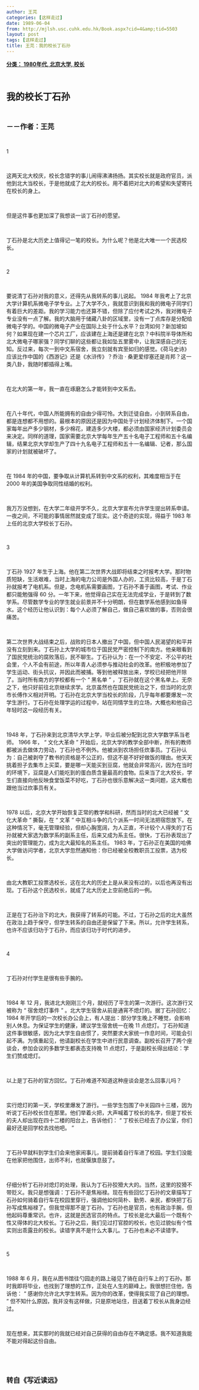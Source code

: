 ```yaml
---
author: 王芫
categories: [这样走过]
date: 1989-06-04
from: http://mjlsh.usc.cuhk.edu.hk/Book.aspx?cid=4&amp;tid=5503
layout: post
tags: [这样走过]
title: 王芫：我的校长丁石孙
---
```


<div style="margin: 15px 10px 10px 0px;">
<div>
<span id="ctl00_ContentPlaceHolder1_chapter1_SubjectLabel" style="font-weight:bold;text-decoration:underline;">
   分类： 1980年代, 北京大学, 校长
  </span>
</div>
<p class="p1">
<b>
<font size="5">
<span class="s1">
</span>
<br/>
</font>
</b>
</p>
<p class="p2">
<span class="s1">
<b>
<font size="5">
     我的校长丁石孙
    </font>
</b>
</span>
</p>
<p class="p1">
<b>
<font size="4">
<span class="s1">
</span>
<br/>
</font>
</b>
</p>
<p class="p2">
<span class="s1">
<b>
<font size="4">
     －－作者：王芫
    </font>
</b>
</span>
</p>
<p class="p1">
<span class="s1">
</span>
<br/>
</p>
<p class="p3">
<span class="s1">
   1
  </span>
</p>
<p class="p1">
<span class="s1">
</span>
<br/>
</p>
<p class="p2">
<span class="s1">
   这两天北大校庆，校长念错字的事儿闹得沸沸扬扬。其实校长就是政府官员，派他到北大当校长，于是他就成了北大的校长。用不着把对北大的希望和失望寄托在校长的身上。
  </span>
</p>
<p class="p1">
<span class="s1">
</span>
<br/>
</p>
<p class="p2">
<span class="s1">
   但是这件事也更加深了我想谈一谈丁石孙的愿望。
  </span>
</p>
<p class="p1">
<span class="s1">
</span>
<br/>
</p>
<p class="p2">
<span class="s1">
   丁石孙是北大历史上值得记一笔的校长。为什么呢？他是北大唯一一个民选校长。
  </span>
</p>
<p class="p1">
<span class="s1">
</span>
<br/>
</p>
<p class="p3">
<span class="s1">
   2
  </span>
</p>
<p class="p1">
<span class="s1">
</span>
<br/>
</p>
<p class="p2">
<span class="s1">
   要说清丁石孙对我的意义，还得先从我转系的事儿说起。
  </span>
<span class="s2">
   1984
  </span>
<span class="s1">
   年我考上了北京大学计算机系微电子学专业。上了大学不久，我就意识到我和我的微电子同学们有着巨大的差距。我的学习能力也还算不错，但除了应付考试之外，我对微电子专业没有一点了解。我的大脑用于储藏八卦的区域里，没有一丁点库存是分配给微电子学的。中国的微电子产业在国际上处于什么水平？台湾如何？新加坡如何？如果现在建一个芯片工厂，应该建在上海还是建在北京？中科院半导体所和北大微电子哪家强？同学们聊的这些都让我如坠五里雾中，让我深感自己的无知。反过来，每次一到中文系宿舍，我立刻就有宾至如归的感觉。《荷马史诗》应该比作中国的《西游记》还是《水浒传》？乔治
  </span>
<span class="s2">
   ·
  </span>
<span class="s1">
   桑更爱缪塞还是肖邦？这一类八卦，我随时都插得上嘴。
  </span>
</p>
<p class="p1">
<span class="s1">
</span>
<br/>
</p>
<p class="p2">
<span class="s1">
   在北大的第一年，我一直在琢磨怎么才能转到中文系去。
  </span>
</p>
<p class="p1">
<span class="s1">
</span>
<br/>
</p>
<p class="p2">
<span class="s1">
   在八十年代，中国人所能拥有的自由少得可怜。大到迁徒自由，小到转系自由，都是连想都不用想的。最根本的原因还是因为中国处于计划经济体制下。一个国家每年出产多少钢材，多少棉花，建造多少大楼，都必须由国家经济计划委员会来决定。同样的道理，国家需要北京大学每年生产五十名电子工程师和五十名编辑，结果北京大学却生产了四十九名电子工程师和五十一名编辑、记者，那么国家的计划就被破坏了。
  </span>
</p>
<p class="p1">
<span class="s1">
</span>
<br/>
</p>
<p class="p2">
<span class="s1">
   在
  </span>
<span class="s2">
   1984
  </span>
<span class="s1">
   年的中国，要争取从计算机系转到中文系的权利，其难度相当于在
  </span>
<span class="s2">
   2000
  </span>
<span class="s1">
   年的美国争取同性结婚的权利。
  </span>
</p>
<p class="p1">
<span class="s1">
</span>
<br/>
</p>
<p class="p2">
<span class="s1">
   我万万没想到，在大学二年级开学不久，北京大学宣布允许学生提出转系申请。一夜之间，不可能的事情居然就变成了现实。这个奇迹的实现，得益于
  </span>
<span class="s2">
   1983
  </span>
<span class="s1">
   年上任的北京大学校长丁石孙。
  </span>
</p>
<p class="p1">
<span class="s1">
</span>
<br/>
</p>
<p class="p3">
<span class="s1">
   3
  </span>
</p>
<p class="p1">
<span class="s1">
</span>
<br/>
</p>
<p class="p2">
<span class="s1">
   丁石孙
  </span>
<span class="s2">
   1927
  </span>
<span class="s1">
   年生于上海。他在第二次世界大战即将结束之时报考大学。那时物质短缺，生活艰难，当时上海的电力公司是外国人办的，工资比较高，于是丁石孙就报考了电机系。但是，念电机系需要画图，丁石孙不善于画图，考试、作业都只能勉强得
  </span>
<span class="s2">
   60
  </span>
<span class="s1">
   分。一年下来，他觉得自己实在无法完成学业，于是转到了数学系。尽管数学专业的学生就业前景并不十分明朗，但在数学系他感到如鱼得水。这个经历让他认识到：每个人必须了解自己，做自己喜欢做的事，否则会很痛苦。
  </span>
</p>
<p class="p1">
<span class="s1">
</span>
<br/>
</p>
<p class="p2">
<span class="s1">
   第二次世界大战结束之后，战败的日本人撤出了中国，但中国人民渴望的和平并没有立刻到来。丁石孙上大学的城市位于国民党严密控制下的南方。他亲眼看到了国民党统治的腐败落后，民不聊生。丁石孙认为：在一个不安定、不公平的社会里，个人不会有前途，所以年青人必须参与推动社会的改革。他积极地参加了学生运动、街头抗议，并因此而被捕。等到他被释放出来，学校已经把他开除了。当时所有南方的学校都有一个
  </span>
<span class="s2">
   “
  </span>
<span class="s1">
   黑名单
  </span>
<span class="s2">
   ”
  </span>
<span class="s1">
   ，丁石孙就在这个黑名单上。无奈之下，他只好前往北京继续求学。北京虽然也在国民党统治之下，但当时的北京市长傅作义相对开明。丁石孙在北京大学当校长的阶段，几乎每年都要爆发一次学生游行。丁石孙在处理学运的过程中，站在同情学生的立场，大概也和他自己年轻时这一段经历有关。
  </span>
</p>
<p class="p1">
<span class="s1">
</span>
<br/>
</p>
<p class="p2">
<span class="s2">
   1948
  </span>
<span class="s1">
   年，丁石孙来到北京清华大学上学，毕业后被分配到北京大学数学系当老师。
  </span>
<span class="s2">
   1966
  </span>
<span class="s1">
   年，
  </span>
<span class="s2">
   “
  </span>
<span class="s1">
   文化大革命
  </span>
<span class="s2">
   ”
  </span>
<span class="s1">
   开始后，北京大学的教学全部中断，所有的教师都被派去做体力劳动，丁石孙也不例外。他被派到农场担任炊事员。丁石孙认为：自己被剥夺了教书的资格是不公正的，但这不是不好好做饭的理由。他天天挑着担子去集市上买菜，要是哪一天能买到豆腐，他就会非常高兴，因为在当时的环境下，豆腐是人们能吃到的蛋白质含量最高的食物。后来当了北大校长，学生们直接向他反映食堂饭菜不好吃，丁石孙也很乐意解决这一类问题，这大概也跟他当过炊事员有关。
  </span>
</p>
<p class="p1">
<span class="s1">
</span>
<br/>
</p>
<p class="p2">
<span class="s2">
   1978
  </span>
<span class="s1">
   以后，北京大学开始恢复正常的教学和科研，然而当时的北大已经被
  </span>
<span class="s2">
   “
  </span>
<span class="s1">
   文化大革命
  </span>
<span class="s2">
   ”
  </span>
<span class="s1">
   撕裂，在
  </span>
<span class="s2">
   “
  </span>
<span class="s1">
   文革
  </span>
<span class="s2">
   ”
  </span>
<span class="s1">
   中互相斗争的几个派系一时间无法把宿怨放下。在这种情况下，毫无管理经验，但却心胸宽阔，为人正直，不计较个人得失的丁石孙就被大家选为数学系的副系主任，后来又成为系主任。很快，丁石孙表现出了突出的管理能力，成为北大最知名的系主任。
  </span>
<span class="s2">
   1983
  </span>
<span class="s1">
   年，丁石孙正在美国的哈佛大学做访问学者，北京大学忽然通知他：你已经被全校教职员工投票，选为校长。
  </span>
</p>
<p class="p1">
<span class="s1">
</span>
<br/>
</p>
<p class="p2">
<span class="s1">
   由北大教职工投票选校长，这在北大的历史上是从来没有过的，以后也再没有出现。丁石孙这个民选校长，就成了北大历史上空前绝后的一例。
  </span>
</p>
<p class="p1">
<span class="s1">
</span>
<br/>
</p>
<p class="p2">
<span class="s1">
   正是在丁石孙治下的北大，我获得了转系的可能。不过，丁石孙之后的北大虽然在政治上趋于保守，但学生转系的自由还是保留了下来。所以，允许学生转系，也许不应该归功于丁石孙，而应该归功于时代的进步。
  </span>
</p>
<p class="p1">
<span class="s1">
</span>
<br/>
</p>
<p class="p3">
<span class="s1">
   4
  </span>
</p>
<p class="p1">
<span class="s1">
</span>
<br/>
</p>
<p class="p2">
<span class="s1">
   丁石孙对付学生是很有些手腕的。
  </span>
</p>
<p class="p1">
<span class="s1">
</span>
<br/>
</p>
<p class="p2">
<span class="s2">
   1984
  </span>
<span class="s1">
   年
  </span>
<span class="s2">
   12
  </span>
<span class="s1">
   月，我进北大刚刚三个月，就经历了平生的第一次游行。这次游行又被称为
  </span>
<span class="s2">
   “
  </span>
<span class="s1">
   宿舍熄灯事件
  </span>
<span class="s2">
   ”
  </span>
<span class="s1">
   。北大学生宿舍从前是通宵不熄灯的。据丁石孙回忆：
  </span>
<span class="s2">
   1984
  </span>
<span class="s1">
   年开学后的一次校长办公会上，有人提出：部分学生晚上不睡觉，会影响别人休息。为保证学生的健康，建议学生宿舍统一在晚
  </span>
<span class="s2">
   11
  </span>
<span class="s1">
   点熄灯。丁石孙知道这件事很敏感，因为北大学生自由惯了，突然要求大家统一作息时间，可能会引起不满。为慎重起见，他请副校长在学生中进行民意调查。副校长召开了两个座谈会，参加会议的多数学生都表态支持晚
  </span>
<span class="s2">
   11
  </span>
<span class="s1">
   点熄灯，于是副校长得出结论：学生们赞成熄灯。
  </span>
</p>
<p class="p1">
<span class="s1">
</span>
<br/>
</p>
<p class="p2">
<span class="s1">
   以上是丁石孙的官方回忆。丁石孙难道不知道这种座谈会是怎么回事儿吗？
  </span>
</p>
<p class="p1">
<span class="s1">
</span>
<br/>
</p>
<p class="p2">
<span class="s1">
   实行熄灯的第一天，学校里爆发了游行。一些学生包围了中关园四十三楼，因为听说丁石孙校长住在那里。他们举着火把，大声喊着丁校长的名字，但是丁校长的夫人却出现在四十二楼的阳台上，告诉他们：
  </span>
<span class="s2">
   “
  </span>
<span class="s1">
   丁校长已经去了办公室，你们最好还是回学校去找他吧。
  </span>
<span class="s2">
   ”
  </span>
</p>
<p class="p1">
<span class="s1">
</span>
<br/>
</p>
<p class="p2">
<span class="s1">
   丁石孙早就料到学生们会来他家闹事儿，提前骑着自行车进了校园。学生们没能在他家把他围住，出师不利，也就偃旗息鼓了。
  </span>
</p>
<p class="p1">
<span class="s1">
</span>
<br/>
</p>
<p class="p2">
<span class="s1">
   仔细分析丁石孙对熄灯的处理，我认为丁石孙狡猾大大的。当然，这里的狡猾不带贬义。我只是想强调：丁石孙不是焦裕禄。现在有些回忆丁石孙的文章描写丁石孙如何骑着自行车在校园里穿行，强调他如何简朴、勤劳、亲民，都快把丁石孙写成焦裕禄了。但我觉得那不是丁石孙。丁石孙也是官员，也有政治手腕，但他起码尊重常识。也许，这就是民选官员的特点。丁校长是北大最后一个既有个性又得体的北大校长。丁石孙之后，我们见过打官腔的校长，也见过貌似有个性实则出乖露丑的校长。读错字真不是什么大事儿。丁石孙也未必不读错字。
  </span>
</p>
<p class="p1">
<span class="s1">
</span>
<br/>
</p>
<p class="p3">
<span class="s1">
   5
  </span>
</p>
<p class="p1">
<span class="s1">
</span>
<br/>
</p>
<p class="p2">
<span class="s2">
   1988
  </span>
<span class="s1">
   年
  </span>
<span class="s2">
   6
  </span>
<span class="s1">
   月，我在从图书馆往勺园走的路上碰见了骑在自行车上的丁石孙。那时我即将毕业，也找到了理想的工作，正处在人生的巅峰上。我很想拦住他，告诉他：
  </span>
<span class="s2">
   “
  </span>
<span class="s1">
   感谢你允许北大学生转系。因为你的改革，使得我实现了自己的理想。
  </span>
<span class="s2">
   ”
  </span>
<span class="s1">
   但不知什么原因，我并没有这样做，只是原地站住，目送着丁校长从我身边经过。
  </span>
</p>
<p class="p1">
<span class="s1">
</span>
<br/>
</p>
<p class="p2">
<span class="s1">
   现在想来，其实那时的我就已经对自己获得的自由存在不确定感。我不知道我能不能对得起这份自由。
  </span>
</p>
<p class="p1">
<span class="s1">
</span>
<br/>
</p>
<p class="p1">
<b>
<font size="4">
<span class="s1">
</span>
<br/>
</font>
</b>
</p>
<p class="p2">
<span class="s1">
<b>
<font size="4">
     转自《写近读远》
    </font>
</b>
</span>
</p>
</div>
